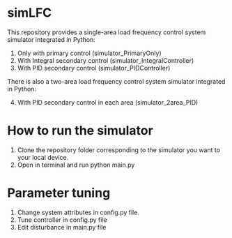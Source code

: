 # simLFC

This repository provides a single-area load frequency control system simulator integrated in Python:

1. Only with primary control (simulator_PrimaryOnly)
2. With Integral secondary control (simulator_IntegralController)
3. With PID secondary control (simulator_PIDController)

There is also a two-area load frequency control system simulator integrated in Python:

4. With PID secondary control in each area (simulator_2area_PID)


# How to run the simulator
1. Clone the repository folder corresponding to the simulator you want to your local device.
2. Open in terminal and run python main.py

# Parameter tuning
1. Change system attributes in config.py file.
2. Tune controller in config.py file
3. Edit disturbance in main.py file
